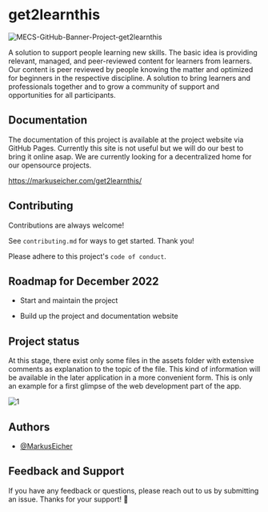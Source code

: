 
# get2learnthis

![MECS-GitHub-Banner-Project-get2learnthis](https://user-images.githubusercontent.com/83175378/204790466-2d744943-1fcc-4068-ab04-17e40836f6c2.png)


A solution to support people learning new skills. The basic idea is providing relevant, managed, and peer-reviewed content for learners from learners. Our content is peer reviewed by people knowing the matter and optimized for beginners in the respective discipline. A solution to bring learners and professionals together and to grow a community of support and opportunities for all participants.



## Documentation

The documentation of this project is available at the project website via GitHub Pages. Currently this site is not useful but we will do our best to bring it online asap. We are currently looking for a decentralized home for our opensource projects. 

https://markuseicher.com/get2learnthis/



## Contributing

Contributions are always welcome!

See `contributing.md` for ways to get started. Thank you!

Please adhere to this project's `code of conduct`.



## Roadmap for December 2022

- Start and maintain the project

- Build up the project and documentation website



## Project status

At this stage, there exist only some files in the assets folder with extensive comments as explanation to the topic of the file. This kind of information will be available in the later application in a more convenient form. This is only an example for a first glimpse of the web development part of the app.

![1](https://user-images.githubusercontent.com/83175378/186280266-91ffa71d-df80-481f-9169-bee315b9e2d0.PNG)



## Authors

- [@MarkusEicher](https://www.github.com/MarkusEicher)



## Feedback and Support

If you have any feedback or questions, please reach out to us by submitting an issue. Thanks for your support! 🤝

